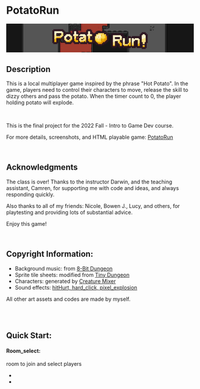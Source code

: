# PotatoRun
<img src="https://raw.githubusercontent.com/bowencraft/PotatoRun/main/images/banner_potato.png" alt="Cover" style="zoom:150%;" />

## Description

This is a local multiplayer game inspired by the phrase "Hot Potato". In the game, players need to control their characters to move, release the skill to dizzy others and pass the potato. When the timer count to 0, the player holding potato will explode.

<br />

This is the final project for the 2022 Fall - Intro to Game Dev course.

For more details, screenshots, and HTML playable game: [PotatoRun](https://bowenwang0620.itch.io/potatorun)

<br />

## Acknowledgments

The class is over! Thanks to the instructor Darwin, and the teaching assistant, Camren, for supporting me with code and ideas, and always responding quickly.

Also thanks to all of my friends: Nicole, Bowen J., Lucy, and others, for playtesting and providing lots of substantial advice.

Enjoy this game!

<br />

## Copyright Information:

- Background music: from [8-Bit Dungeon](https://incompetech.com/music/royalty-free/index.html?isrc=USUAN1200067)
- Sprite tile sheets: modified from [Tiny Dungeon](https://www.kenney.nl/assets/tiny-dungeon)
- Characters: generated by [Creature Mixer](https://kenney.itch.io/creature-mixer)
- Sound effects: [hitHurt, hard_click, pixel_explosion](https://mixkit.co/free-sound-effects/notification/)

All other art assets and codes are made by myself.

<br />

<br />

## Quick Start:

#### Room_select:

room to join and select players

- 
- 



